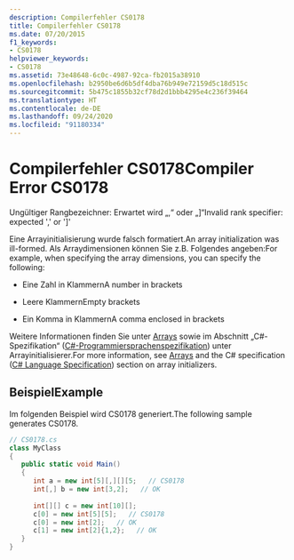 ```yaml
---
description: Compilerfehler CS0178
title: Compilerfehler CS0178
ms.date: 07/20/2015
f1_keywords:
- CS0178
helpviewer_keywords:
- CS0178
ms.assetid: 73e48648-6c0c-4987-92ca-fb2015a38910
ms.openlocfilehash: b2950be6d6b5df4dba76b949e72159d5c18d515c
ms.sourcegitcommit: 5b475c1855b32cf78d2d1bbb4295e4c236f39464
ms.translationtype: HT
ms.contentlocale: de-DE
ms.lasthandoff: 09/24/2020
ms.locfileid: "91180334"
---
```

# <a name="compiler-error-cs0178"></a><span data-ttu-id="1fdb3-103">Compilerfehler CS0178</span><span class="sxs-lookup"><span data-stu-id="1fdb3-103">Compiler Error CS0178</span></span>

<span data-ttu-id="1fdb3-104">Ungültiger Rangbezeichner: Erwartet wird „,“ oder „]“</span><span class="sxs-lookup"><span data-stu-id="1fdb3-104">Invalid rank specifier: expected ',' or ']'</span></span>  
  
 <span data-ttu-id="1fdb3-105">Eine Arrayinitialisierung wurde falsch formatiert.</span><span class="sxs-lookup"><span data-stu-id="1fdb3-105">An array initialization was ill-formed.</span></span> <span data-ttu-id="1fdb3-106">Als Arraydimensionen können Sie z.B. Folgendes angeben:</span><span class="sxs-lookup"><span data-stu-id="1fdb3-106">For example, when specifying the array dimensions, you can specify the following:</span></span>  
  
- <span data-ttu-id="1fdb3-107">Eine Zahl in Klammern</span><span class="sxs-lookup"><span data-stu-id="1fdb3-107">A number in brackets</span></span>  
  
- <span data-ttu-id="1fdb3-108">Leere Klammern</span><span class="sxs-lookup"><span data-stu-id="1fdb3-108">Empty brackets</span></span>  
  
- <span data-ttu-id="1fdb3-109">Ein Komma in Klammern</span><span class="sxs-lookup"><span data-stu-id="1fdb3-109">A comma enclosed in brackets</span></span>  
  
 <span data-ttu-id="1fdb3-110">Weitere Informationen finden Sie unter [Arrays](../../programming-guide/arrays/index.md) sowie im Abschnitt „C#-Spezifikation“ ([C#-Programmiersprachenspezifikation](~/_csharplang/spec/arrays.md#array-initializers)) unter Arrayinitialisierer.</span><span class="sxs-lookup"><span data-stu-id="1fdb3-110">For more information, see [Arrays](../../programming-guide/arrays/index.md) and the C# specification ([C# Language Specification](~/_csharplang/spec/arrays.md#array-initializers)) section on array initializers.</span></span>  
  
## <a name="example"></a><span data-ttu-id="1fdb3-111">Beispiel</span><span class="sxs-lookup"><span data-stu-id="1fdb3-111">Example</span></span>  

 <span data-ttu-id="1fdb3-112">Im folgenden Beispiel wird CS0178 generiert.</span><span class="sxs-lookup"><span data-stu-id="1fdb3-112">The following sample generates CS0178.</span></span>  
  
```csharp  
// CS0178.cs  
class MyClass  
{  
   public static void Main()  
   {  
      int a = new int[5][,][][5;   // CS0178  
      int[,] b = new int[3,2];   // OK  
  
      int[][] c = new int[10][];  
      c[0] = new int[5][5];   // CS0178  
      c[0] = new int[2];   // OK  
      c[1] = new int[2]{1,2};   // OK  
   }  
}  
```
